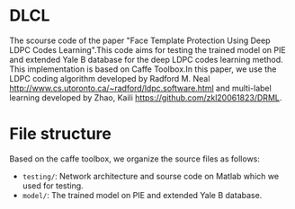 # DLCL
The scourse code of the paper "Face Template Protection Using Deep LDPC Codes Learning".This code aims for testing the trained model on PIE and extended Yale B database for the deep LDPC codes learning method. This implementation is based on Caffe Toolbox.In this paper, we use the LDPC coding algorithm developed by Radford M. Neal http://www.cs.utoronto.ca/~radford/ldpc.software.html and multi-label learning developed by Zhao, Kaili https://github.com/zkl20061823/DRML.
# File structure
Based on the caffe toolbox, we organize the source files as follows:
- `testing/`: Network architecture and sourse code on Matlab which we used for testing.
- `model/`: The trained model on PIE and extended Yale B database.
